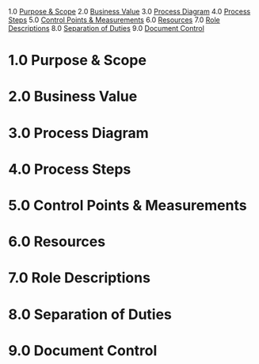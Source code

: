 1.0 [Purpose & Scope](#purpose-scope)
2.0 [Business Value](#business-value)
3.0 [Process Diagram](#process-diagram)
4.0 [Process Steps](#process-steps)
5.0 [Control Points & Measurements](#control-points)
6.0 [Resources](#resources)
7.0 [Role Descriptions](#role-descriptions)
8.0 [Separation of Duties](#sod)
9.0 [Document Control](#doc-control)

# 1.0 Purpose & Scope <a id="purpose-scope"/>

# 2.0 Business Value <a id="business-value"/>

# 3.0 Process Diagram <a id="process-diagram"/>

# 4.0 Process Steps <a id="process-steps"/>

# 5.0 Control Points & Measurements <a id="control-points"/>

# 6.0 Resources <a id="resources"/>

# 7.0 Role Descriptions <a id="role-descriptions"/>

# 8.0 Separation of Duties <a id="sod"/>

# 9.0 Document Control <a id="doc-control"/>
